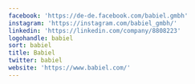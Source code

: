```yaml
---
facebook: 'https://de-de.facebook.com/babiel.gmbh'
instagram: 'https://instagram.com/babiel_gmbh/'
linkedin: 'https://linkedin.com/company/8808223'
logohandle: babiel
sort: babiel
title: Babiel
twitter: babiel
website: 'https://www.babiel.com/'
---
```

